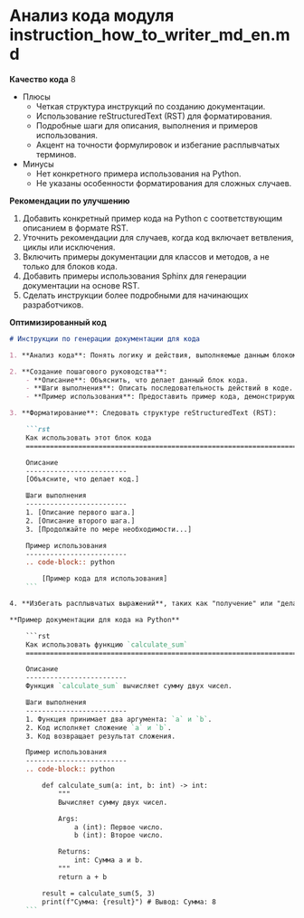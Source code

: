 # Анализ кода модуля instruction_how_to_writer_md_en.md

**Качество кода**
8
-  Плюсы
    - Четкая структура инструкций по созданию документации.
    - Использование reStructuredText (RST) для форматирования.
    - Подробные шаги для описания, выполнения и примеров использования.
    - Акцент на точности формулировок и избегание расплывчатых терминов.
-  Минусы
    - Нет конкретного примера использования на Python.
    - Не указаны особенности форматирования для сложных случаев.

**Рекомендации по улучшению**

1.  Добавить конкретный пример кода на Python с соответствующим описанием в формате RST.
2.  Уточнить рекомендации для случаев, когда код включает ветвления, циклы или исключения.
3.  Включить примеры документации для классов и методов, а не только для блоков кода.
4.  Добавить примеры использования Sphinx для генерации документации на основе RST.
5.  Сделать инструкции более подробными для начинающих разработчиков.

**Оптимизированный код**

```markdown
# Инструкции по генерации документации для кода

1. **Анализ кода**: Понять логику и действия, выполняемые данным блоком кода.

2. **Создание пошагового руководства**:
    - **Описание**: Объяснить, что делает данный блок кода.
    - **Шаги выполнения**: Описать последовательность действий в коде.
    - **Пример использования**: Предоставить пример кода, демонстрирующий, как использовать этот блок в проекте.

3. **Форматирование**: Следовать структуре reStructuredText (RST):

    ```rst
    Как использовать этот блок кода
    =========================================================================================

    Описание
    -------------------------
    [Объясните, что делает код.]

    Шаги выполнения
    -------------------------
    1. [Описание первого шага.]
    2. [Описание второго шага.]
    3. [Продолжайте по мере необходимости...]

    Пример использования
    -------------------------
    .. code-block:: python

        [Пример кода для использования]
    ```

4. **Избегать расплывчатых выражений**, таких как "получение" или "делание". Будьте конкретны в описании действий кода, например, "проверяет", "подтверждает" или "отправляет".

**Пример документации для кода на Python**

    ```rst
    Как использовать функцию `calculate_sum`
    =========================================================================================

    Описание
    -------------------------
    Функция `calculate_sum` вычисляет сумму двух чисел.

    Шаги выполнения
    -------------------------
    1. Функция принимает два аргумента: `a` и `b`.
    2. Код исполняет сложение `a` и `b`.
    3. Код возвращает результат сложения.

    Пример использования
    -------------------------
    .. code-block:: python

        def calculate_sum(a: int, b: int) -> int:
            """
            Вычисляет сумму двух чисел.

            Args:
                a (int): Первое число.
                b (int): Второе число.

            Returns:
                int: Сумма a и b.
            """
            return a + b

        result = calculate_sum(5, 3)
        print(f"Сумма: {result}") # Вывод: Сумма: 8
    ```
```